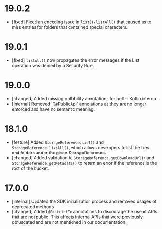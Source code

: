 # 19.0.2
- [fixed] Fixed an encoding issue in `list()/listAll()` that caused us to miss
  entries for folders that contained special characters.

# 19.0.1
- [fixed] `listAll()` now propagates the error messages if the List operation
  was denied by a Security Rule.

# 19.0.0
- [changed] Added missing nullability annotations for better Kotlin interop.
- [internal] Removed ``@PublicApi` annotations as they are no longer enforced
  and have no semantic meaning.

# 18.1.0
- [feature] Added `StorageReference.list()` and `StorageReference.listAll()`,
  which allows developers to list the files and folders under the given
  StorageReference.
- [changed] Added validation to `StorageReference.getDownloadUrl()` and
  `StorageReference.getMetadata()` to return an error if the reference is the
  root of the bucket.

# 17.0.0
- [internal] Updated the SDK initialization process and removed usages of
  deprecated methods.
- [changed] Added `@RestrictTo` annotations to discourage the use of APIs that
  are not public. This affects internal APIs that were previously obfuscated
  and are not mentioned in our documentation.
